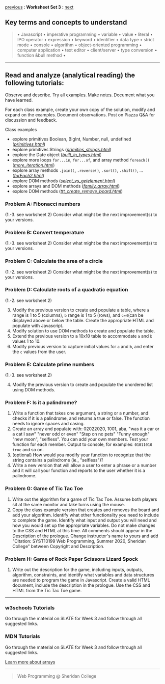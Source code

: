 [previous](set02.md) 
: **Worksheet Set 3**
: [next](set04.md)


## Key terms and concepts to understand
> &bull; Javascript  &bull; imperative programming  &bull; variable  &bull; value  &bull; literal  &bull; IPO operator &bull; expression  &bull; keyword  &bull; identifier  &bull;  data type &bull; strict mode  &bull; console  &bull;  algorithm  &bull; object-oriented programming  &bull; computer application  &bull;  text editor  &bull; client/server  &bull;  type conversion  &bull; function &bull method &bull;
> 
---



## Read and analyze (analytical reading) the following tutorials:
Observe and describe. Try all examples. Make notes. Document what you have learned.

For each class example, create your own copy of the solution, modify and expand on the examples. Document observations. Post on Piazza Q&A for discussion and feedback.

Class examples
- explore primitives Boolean, BigInt, Number, null, undefined ([*primitives.html*](../set3/primitives.html))
- explore primitives Strings ([*primities_strings.html*](../set3/primities_strings.html))
- explore the Date object ([*built_in_types.html*](../set3/built_in_types.html))
- explore more loops `for...in`, `for...of`, and array method `foreach()` ([*more_iteration.html*](../set3/more_iteration.html))
- explore array methods `.join()`, `.reverse()`, `.sort()`, `.shift()`, ... ([*forEach2.html*](../set3/forEach2.html))
- explore DOM methods ([*select_vs_getelement.html*](../set3/select_vs_getelement.html))
- explore arrays and DOM methods ([*family_array.html*](../set3/family_array.html))
- explore DOM methods ([*ttt_create_remove_board.html*](../set3/ttt_create_remove_board.html))


### Problem A: Fibonacci numbers
(1.-3. see worksheet 2) Consider what might be the next improvement(s) to your versions.

### Problem B: Convert temperature
(1.-3. see worksheet 2) Consider what might be the next improvement(s) to your versions.

### Problem C: Calculate the area of a circle
(1.-2. see worksheet 2) Consider what might be the next improvement(s) to your versions.

### Problem D: Calculate roots of a quadratic equation
(1.-2. see worksheet 2) 

3. Modify the previous version to create and populate a table, where  `a` range is 1 to 5 (columns), `b` range is 1 to 5 (rows), and `c=4`(can be displayed above or below the table. Create the appropriate HTML and populate with Javascript.
4. Modify solution to use DOM methods to create and populate the table.
5. Extend the previous version to a 10x10 table to accommodate `a` and `b` values 1 to 10.
5. Modify previous version to capture initial values for `a` and `b`, and enter the `c` values from the user.

### Problem E: Calculate prime numbers
(1.-3. see worksheet 2) 

4. Modify the previous version to create and populate the unordered list using DOM methods.

### Problem F: Is it a palindrome?

1. Write a function that takes one argument, a string or a number, and checks if it is a palindrome, and returns a true or false. The function needs to ignore spaces and casing. 
2. Create an array and populate with: 02022020, 1001, aba, "was it a car or a cat I saw" "never odd or even" "Step on no pets" "Funny enough"   "new moon", "selfless". You can add your own members. Test your function for each member. Output to console, for examples: 
`01011010 true` and so on.
2. (optional) How would you modify your function to recognize that the string contains a palindrome (ie., "selfless")?
3. Write a new version that will allow a user to enter a phrase or a number and it will call your function and reports to the user whether it is a palindrome.

### Problem G: Game of Tic Tac Toe

1. Write out the algorithm for a game of Tic Tac Toe. Assume both players sit at the same monitor and take turns using the mouse.
2. Copy the class example version that creates and removes the board and add your algorithm. Identify what other functionality you need to include to complete the game. Identify what input and output you will need and how you would set up the appropriate variables. Do not make changes to the CSS and HTML at this time. All comments should appear in the Description of the prologue. Change instructor's name to yours and add "Citation: SYST10199 Web Programming, Summer 2020, Sheridan College" between Copyright and Description.

### Problem H: Game of Rock Paper Scissors Lizard Spock

1. Write out the description for the game, including inputs, outputs, algorithm, constraints, and identify what variables and data structures are needed to program the game in Javascript. Create a valid HTML document, include the description in the prologue.  Use the CSS and HTML from the Tic Tac Toe game.

---

### w3schools Tutorials

Go through the material on SLATE for Week 3 and follow through all suggested links.

### MDN Tutorials

Go through the material on SLATE for Week 3 and follow through all suggested links.

[Learn more about arrays](../set3/more_about_arrays.md)

---

> Web Programming @ Sheridan College
